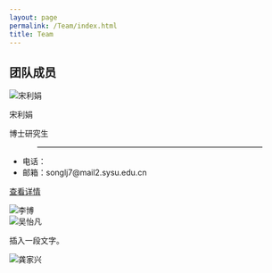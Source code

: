 ```yaml
---
layout: page
permalink: /Team/index.html
title: Team
---
```



## 团队成员

<!-- <img src="https://yujiang-sysu.github.io//images/teams/songlijuan.jpg" alt="宋利娟" class="floatpic_left">
中山大学测绘科学与技术学院 副教授、博士生导师。中山大学极地中心副主任、教工第一党支部副书记。主要从事极地海冰遥感、空间数据不确定性研究。2001-2007年在武汉大学获得本科和硕士学位，2012年获得荷兰特文特大学博士学位，2018-2019年美国华盛顿大学访问学者。2012-2021年武汉大学中国南极测绘研究中心讲师、副教授。2021年入选中山大学“百人计划”青年学术骨干，加盟中山大学测绘科学与技术学院

---

<img src="https://yujiang-sysu.github.io//images/teams/libo.jpg" alt="李博" class="floatpic_right">

---
<img src="https://yujiang-sysu.github.io//images/teams/wuyifan.jpg" alt="吴怡凡" class="floatpic_left"> -->


<div class="image-text-container">
  <div class="image-text-item">
    <img src="https://yujiang-sysu.github.io//images/teams/songlijuan.jpg" alt="宋利娟" class="img_left">
    <div class="box_right">
        <div class="up_div">
          <div class="up_left_box">
            <p>宋利娟</p>
          </div>
          <div class="up_right_box">
            <p>博士研究生</p>
          </div>
        </div>
        <div class="middle_div">
          <hr style="width: 80%;margin: 10px auto;border: none;border-top: 1px solid #ccc; ">
        </div>
        <div class = "down_div">
          <div class="down_left_box">
            <ul>
              <li>电话：</li>
              <li>邮箱：songlj7@mail2.sysu.edu.cn</li>
            </ul>
          </div>
          <div class="down_right_box">
            <p><a href="https://yujiang-sysu.github.io//blogs/slj">查看详情</a></p>
          </div>
        </div>
    </div>
  </div>

  <div class="image-text-item">
    <div class="box_left">
        <p> </p>
    </div>
    <img src="https://yujiang-sysu.github.io//images/teams/libo.jpg" alt="李博" class="img_right">
  </div>

  <div class="image-text-item">
    <img src="https://yujiang-sysu.github.io//images/teams/wuyifan.jpg" alt="吴怡凡" class="img_left">
    <div class="box_right">
      <p>插入一段文字。</p>
    </div>
  </div>

  <div class="image-text-item">
    <div class="box_left">
        <p> </p>
    </div>
    <img src="https://yujiang-sysu.github.io//images/teams/gongjiaxing.jpg" alt="龚家兴" class="img_right">
  </div>

</div>



<!-- <img src="https://yujiang-sysu.github.io//images/teams/songlijuan.jpg" class="floatpic_left">

<img src="https://yujiang-sysu.github.io//images/teams/libo.jpg" class="floatpic_left">

<img src="https://yujiang-sysu.github.io//images/teams/wuyifan.jpg" class="floatpic_left"> -->


<!-- ## Swimming & Surfing

<div class="third">
<img src="/images/swimming2.JPG">
<img src="/images/swimming.JPG">
<img src="/images/surfing1.JPG">
</div>
<br>Swimming removes my worries, refreshes my body, and brings me courage to address any challenges. I extremely enjoy the feeling of being immersed in the water. Besides, I am a member of the Swimming Team at Fuzhou University, where I meet many sincere friends. I have reached **China National Second-level athlete Standard** in 50m breaststroke and won **Five Gold Medals** during my 15-year swimming career. Recently, I am also keen on surfing.

## Workshop

<div class="third">
<img src="/images/prelection1.JPG">
<img src="/images/speech1.JPG">
<img src="/images/speech3.JPG">
</div>
<br>There must be something truly magical about standing on stage to give a fantastic speech, which considerably lifts my spirits and energizes my entire body. If you desire to master a specific knowledge in depth, just give a prelection. If you can explain to others for complete understanding, you are already an expert. I really enjoy the accomplishment of imparting my knowledge to others, so what I strive for is to be **a student's favorite professor** at the [best universities in my hometown].

[best universities in my hometown]:https://www.fzu.edu.cn/


## Past Hobbies

I previously enjoyed long-distance running, [vlog making](https://space.bilibili.com/594030035), and computer game developing/playing. However, I have no time to do any of these things recently.

## My Cat

She is my love. Her name is Qbao (Q宝).

<div>
<img src="/images/cat.JPG">
</div>
<br>

## Chat with me

**Jan 2023:** I have set up the [online-coffee-time](https://calendly.com/lancecai/meet-with-lance) (Inspired by [Shangzhe Wu](https://elliottwu.com/)). Welcome to chat with me!

<!-- Calendly inline widget begin -->

<!-- <div class="calendly-inline-widget" data-url="https://calendly.com/lancecai/meet-with-lance" style="min-width:320px;height:630px;"></div>
<script type="text/javascript" src="https://assets.calendly.com/assets/external/widget.js" async></script>
Calendly inline widget end -->

